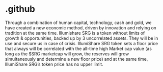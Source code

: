 # .github
Through a combination of human capital, technology, cash and gold, we have created a new economic method, driven by innovation and relying on tradition at the same time. Illumishare SRG is a token without limits of growth &amp; opportunities, backed up by 3 uncorrelated assets. They will be in use and secure us in case of crisis.  IllumiShare SRG token sets a floor price that always will be correlated with the all-time high Market cap value (as long as the $SRG marketcap will grow, the reserves will grow simultaneously and determine a new floor price) and at the same time, IllumiShare SRG’s token price has no upper limit.
